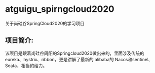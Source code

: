 # atguigu_spirngcloud2020
关于尚硅谷SpringCloud2020的学习项目



## 项目简介:

该项目是跟着尚硅谷周阳的Springcloud2020做出来的，里面涉及传统的 eureka、hystrix、ribbon，更是讲解了最新的 alibaba的 Nacos和sentinel、Seata，相当的给力。

